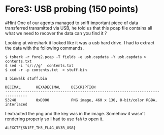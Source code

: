 # Fore3: USB probing (150 points)

#Hint 
One of our agents managed to sniff important piece of data transferred transmitted via USB, he told us that this pcap file contains all what we need to recover the data can you find it ?


Looking at wireshark it looked like it was a usb hard drive. I had to extract the data with the following commands.

```
$ tshark -r fore2.pcap -T fields -e usb.capdata -Y usb.capdata > contents.txt
$ sed -i 's/://g'  contents.txt
$ xxd -r -p contents.txt  > stuff.bin

$ binwalk stuff.bin

DECIMAL       HEXADECIMAL     DESCRIPTION
--------------------------------------------------------------------------------
53248         0xD000          PNG image, 460 x 130, 8-bit/color RGBA, interlaced
```


I extracted the png and the key was in the image. Somehow it wasn't rendering properly so I had to use `feh` to open it.

`ALEXCTF{SN1FF_TH3_FL4G_0V3R_US8}`
